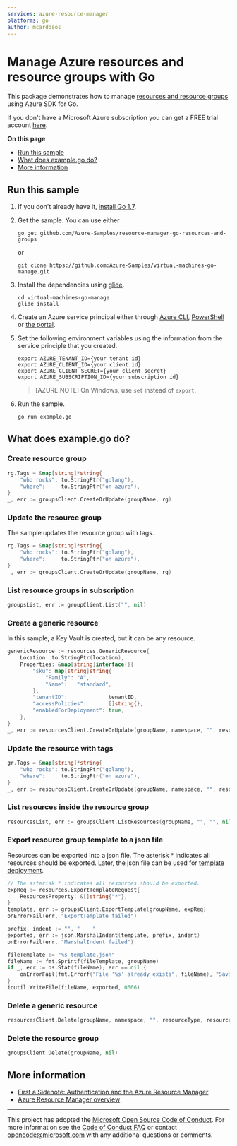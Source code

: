 ```yaml
---
services: azure-resource-manager
platforms: go
author: mcardosos
---
```


# Manage Azure resources and resource groups with Go

This package demonstrates how to manage [resources and resource groups](bhttps://azure.microsoft.com/documentation/articles/resource-group-overview/#resource-groups) using Azure SDK for Go.

If you don't have a Microsoft Azure subscription you can get a FREE trial account [here](https://azure.microsoft.com/pricing/free-trial).

**On this page**

- [Run this sample](#run)
- [What does example.go do?](#sample)
- [More information](#info)

<a id="run"></a>

## Run this sample

1. If you don't already have it, [install Go 1.7](https://golang.org/dl/).

1. Get the sample. You can use either

	```
	go get github.com/Azure-Samples/resource-manager-go-resources-and-groups
	```

	or

    ```
    git clone https://github.com:Azure-Samples/virtual-machines-go-manage.git
    ```

1. Install the dependencies using [glide](https://github.com/Masterminds/glide).

    ```
    cd virtual-machines-go-manage
    glide install
    ```

1. Create an Azure service principal either through
    [Azure CLI](https://azure.microsoft.com/documentation/articles/resource-group-authenticate-service-principal-cli/),
    [PowerShell](https://azure.microsoft.com/documentation/articles/resource-group-authenticate-service-principal/)
    or [the portal](https://azure.microsoft.com/documentation/articles/resource-group-create-service-principal-portal/).

1. Set the following environment variables using the information from the service principle that you created.

    ```
    export AZURE_TENANT_ID={your tenant id}
    export AZURE_CLIENT_ID={your client id}
    export AZURE_CLIENT_SECRET={your client secret}
    export AZURE_SUBSCRIPTION_ID={your subscription id}
    ```

    > [AZURE.NOTE] On Windows, use `set` instead of `export`.

1. Run the sample.

    ```
    go run example.go
    ```


<a id="sample"></a>

## What does example.go do?

### Create resource group

```go
rg.Tags = &map[string]*string{
	"who rocks": to.StringPtr("golang"),
	"where":     to.StringPtr("on azure"),
}
_, err := groupsClient.CreateOrUpdate(groupName, rg)
```

### Update the resource group

The sample updates the resource group with tags.

```go
rg.Tags = &map[string]*string{
	"who rocks": to.StringPtr("golang"),
	"where":     to.StringPtr("on azure"),
}
_, err := groupsClient.CreateOrUpdate(groupName, rg)
```

### List resource groups in subscription

```go
groupsList, err := groupClient.List("", nil)
```

### Create a generic resource

In this sample, a Key Vault is created, but it can be any resource.

```go
genericResource := resources.GenericResource{
	Location: to.StringPtr(location),
	Properties: &map[string]interface{}{
		"sku": map[string]string{
			"Family": "A",
			"Name":   "standard",
		},
		"tenantID":             tenantID,
		"accessPolicies":       []string{},
		"enabledForDeployment": true,
	},
}
_, err := resourcesClient.CreateOrUpdate(groupName, namespace, "", resourceType, resourceName, genericResource, nil)
```

### Update the resource with tags

```go
gr.Tags = &map[string]*string{
	"who rocks": to.StringPtr("golang"),
	"where":     to.StringPtr("on azure"),
}
_, err := resourcesClient.CreateOrUpdate(groupName, namespace, "", resourceType, resourceName, gr, nil)
```

### List resources inside the resource group

```go
resourcesList, err := groupsClient.ListResources(groupName, "", "", nil)
```

### Export resource group template to a json file

Resources can be exported into a json file. The asterisk * indicates all resources should be exported. Later, the json file can be used for [template deployment](https://github.com/Azure-Samples/resource-manager-go-template-deployment).

```go
// The asterisk * indicates all resources should be exported.
expReq := resources.ExportTemplateRequest{
	ResourcesProperty: &[]string{"*"},
}
template, err := groupsClient.ExportTemplate(groupName, expReq)
onErrorFail(err, "ExportTemplate failed")

prefix, indent := "", "    "
exported, err := json.MarshalIndent(template, prefix, indent)
onErrorFail(err, "MarshalIndent failed")

fileTemplate := "%s-template.json"
fileName := fmt.Sprintf(fileTemplate, groupName)
if _, err := os.Stat(fileName); err == nil {
	onErrorFail(fmt.Errorf("File '%s' already exists", fileName), "Saving JSON file failed")
}
ioutil.WriteFile(fileName, exported, 0666)
```

### Delete a generic resource

```go
resourcesClient.Delete(groupName, namespace, "", resourceType, resourceName, nil)
```

### Delete the resource group

```go
groupsClient.Delete(groupName, nil)
```

<a id="info"></a>

## More information

- [First a Sidenote: Authentication and the Azure Resource Manager](https://github.com/Azure/azure-sdk-for-go/tree/master/arm#first-a-sidenote-authentication-and-the-azure-resource-manager)
- [Azure Resource Manager overview](https://azure.microsoft.com/documentation/articles/resource-group-overview/)

***

This project has adopted the [Microsoft Open Source Code of Conduct](https://opensource.microsoft.com/codeofconduct/). For more information see the [Code of Conduct FAQ](https://opensource.microsoft.com/codeofconduct/faq/) or contact [opencode@microsoft.com](mailto:opencode@microsoft.com) with any additional questions or comments.